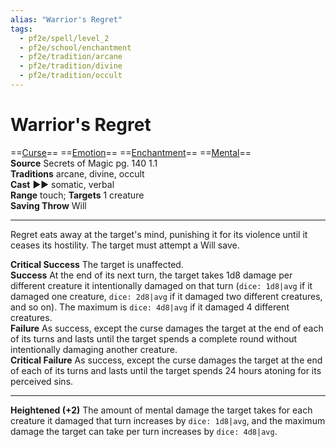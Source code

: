 ```yaml
---
alias: "Warrior's Regret"
tags:
  - pf2e/spell/level_2
  - pf2e/school/enchantment
  - pf2e/tradition/arcane
  - pf2e/tradition/divine
  - pf2e/tradition/occult
---
```


# Warrior's Regret

==[Curse](../../../Traits/Curse.md)== ==[Emotion](../../../Traits/Emotion.md)== ==[Enchantment](../../../Traits/Enchantment.md)== ==[Mental](../../../Traits/Mental.md)==  
__Source__ Secrets of Magic pg. 140 1.1  
**Traditions** arcane, divine, occult  
**Cast** ►► somatic, verbal  
**Range** touch; **Targets** 1 creature  
**Saving Throw** Will

---

Regret eats away at the target's mind, punishing it for its violence until it ceases its hostility. The target must attempt a Will save.

**Critical Success** The target is unaffected.  
**Success** At the end of its next turn, the target takes 1d8 damage per different creature it intentionally damaged on that turn (`dice: 1d8|avg` if it damaged one creature, `dice: 2d8|avg` if it damaged two different creatures, and so on). The maximum is `dice: 4d8|avg` if it damaged 4 different creatures.  
**Failure** As success, except the curse damages the target at the end of each of its turns and lasts until the target spends a complete round without intentionally damaging another creature.  
**Critical Failure** As success, except the curse damages the target at the end of each of its turns and lasts until the target spends 24 hours atoning for its perceived sins.

<hr>

**Heightened (+2)** The amount of mental damage the target takes for each creature it damaged that turn increases by `dice: 1d8|avg`, and the maximum damage the target can take per turn increases by `dice: 4d8|avg`.
